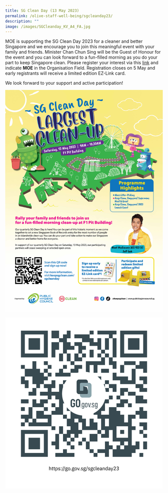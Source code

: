 ```yaml
---
title: SG Clean Day (13 May 2023)
permalink: /olive-staff-well-being/sgcleanday23/
description: ""
image: /images/SGCleanday_KV_A4_FA.jpg
---
```


MOE is supporting the SG Clean Day 2023 for a cleaner and better Singapore and we encourage you to join this meaningful event with your family and friends. Minister Chan Chun Sing will be the Guest of Honour for the event and you can look forward to a fun-filled morning as you do your part to keep Singapore clean. Please register your interest via this [link](https://go.gov.sg/sgcleanday23) and indicate **MOE** in the Organisation Field. Registration closes on 5 May and early registrants will receive a limited edition EZ-Link card.

We look forward to your support and active participation!

![](/images/SGCleanday_KV_A4_FA.jpg)

![](/images/https___gogovsg_sgcleanday23.png)